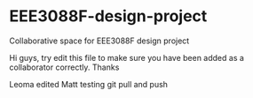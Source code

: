 # EEE3088F-design-project
Collaborative space for EEE3088F design project

Hi guys, try edit this file to make sure you have been added as a collaborator correctly. Thanks

Leoma edited
Matt testing git pull and push
